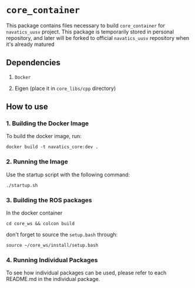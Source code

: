 # `core_container`

This package contains files necessary to build `core_container` for `navatics_uusv` project. This package is temporarily stored in personal repository, and later will be forked to official `navatics_uusv` repository when it's already matured

## Dependencies

1. `Docker`

2. Eigen (place it in `core_libs/cpp` directory)

## How to use

### 1. Building the Docker Image

To build the docker image, run:

```
docker build -t navatics_core:dev .
```

### 2. Running the Image

Use the startup script with the following command:

```
./startup.sh
```

### 3. Building the ROS packages

In the docker container

```
cd core_ws && colcon build
```

don't forget to source the `setup.bash` through:

```
source ~/core_ws/install/setup.bash
```

### 4. Running Individual Packages

To see how individual packages can be used, please refer to each README.md in the individual package.

